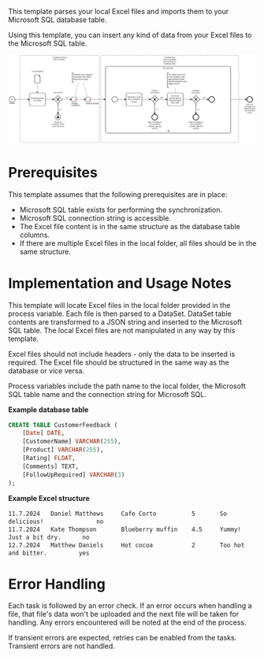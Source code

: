 This template parses your local Excel files and imports them to your Microsoft SQL database table.

Using this template, you can insert any kind of data from your Excel files to the Microsoft SQL table.

![Template](assets/Local_Excel_to_Microsoft_SQL.svg)

# Prerequisites

This template assumes that the following prerequisites are in place:

- Microsoft SQL table exists for performing the synchronization.
- Microsoft SQL connection string is accessible.
- The Excel file content is in the same structure as the database table columns.
- If there are multiple Excel files in the local folder, all files should be in the same structure.

# Implementation and Usage Notes

This template will locate Excel files in the local folder provided in the process variable. Each file is then parsed to a DataSet. DataSet table contents are transformed to a JSON string and inserted to the Microsoft SQL table. The local Excel files are not manipulated in any way by this template.

Excel files should not include headers - only the data to be inserted is required. The Excel file should be structured in the same way as the database or vice versa.

Process variables include the path name to the local folder, the Microsoft SQL table name and the connection string for Microsoft SQL.

**Example database table**

```sql
CREATE TABLE CustomerFeedback (
    [Date] DATE,
    [CustomerName] VARCHAR(255),
    [Product] VARCHAR(255),
    [Rating] FLOAT,
    [Comments] TEXT,
    [FollowUpRequired] VARCHAR(3)
);
```

**Example Excel structure**

```
11.7.2024	Daniel Matthews	    Cafe Corto	        5	    So delicious!	            no
11.7.2024	Kate Thompson	    Blueberry muffin	4.5	    Yummy! Just a bit dry.	    no
12.7.2024	Matthew Daniels	    Hot cocoa	        2	    Too hot and bitter.	        yes
```

# Error Handling

Each task is followed by an error check. If an error occurs when handling a file, that file's data won't be uploaded and the next file will be taken for handling. Any errors encountered will be noted at the end of the process.

If transient errors are expected, retries can be enabled from the tasks. Transient errors are not handled.